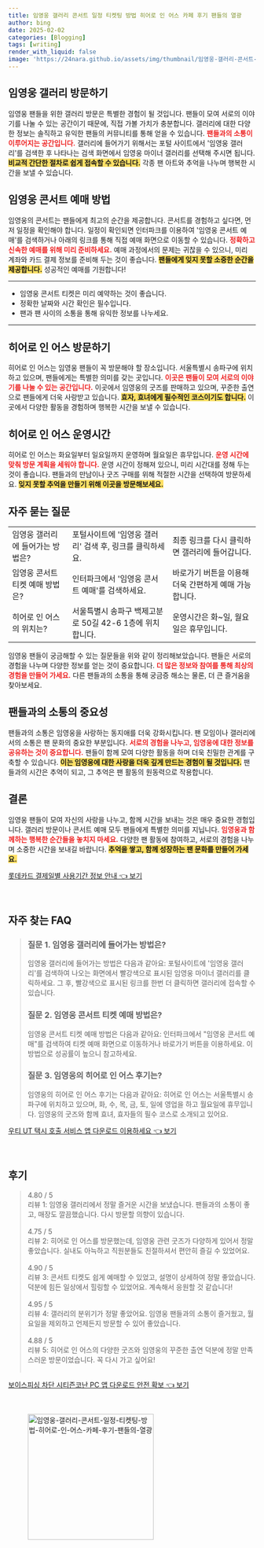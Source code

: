 ```yaml
---
title: 임영웅 갤러리 콘서트 일정 티켓팅 방법 히어로 인 어스 카페 후기 팬들의 열광
author: bing
date: 2025-02-02
categories: [Blogging]
tags: [writing]
render_with_liquid: false
image: 'https://24nara.github.io/assets/img/thumbnail/임영웅-갤러리-콘서트-일정-티켓팅-방법-히어로-인-어스-카페-후기-팬들의-열광.webp'
---
```



<h2 id='임영웅 갤러리 방문하기'>임영웅 갤러리 방문하기</h2>

<p>임영웅 팬들을 위한 갤러리 방문은 특별한 경험이 될 것입니다. 팬들이 모여 서로의 이야기를 나눌 수 있는 공간이기 때문에, 직접 가볼 가치가 충분합니다. 갤러리에 대한 다양한 정보는 솔직하고 유익한 팬들의 커뮤니티를 통해 얻을 수 있습니다. <b><span style="color: #ee2323;">팬들과의 소통이 이루어지는 공간입니다.</span></b> 갤러리에 들어가기 위해서는 포털 사이트에서 '임영웅 갤러리'를 검색한 후 나타나는 검색 화면에서 임영웅 마이너 갤러리를 선택해 주시면 됩니다. <b><span style="background-color: #ffe066;">비교적 간단한 절차로 쉽게 접속할 수 있습니다.</span></b> 각종 팬 아트와 추억을 나누며 행복한 시간을 보낼 수 있습니다.</p>

<h2 id='임영웅 콘서트 예매 방법'>임영웅 콘서트 예매 방법</h2>

<p>임영웅의 콘서트는 팬들에게 최고의 순간을 제공합니다. 콘서트를 경험하고 싶다면, 먼저 일정을 확인해야 합니다. 일정이 확인되면 인터파크를 이용하여 '임영웅 콘서트 예매'를 검색하거나 아래의 링크를 통해 직접 예매 화면으로 이동할 수 있습니다. <b><span style="color: #ee2323;">정확하고 신속한 예매를 위해 미리 준비하세요.</span></b> 예매 과정에서의 문제는 귀찮을 수 있으니, 미리 계좌와 카드 결제 정보를 준비해 두는 것이 좋습니다. <b><span style="background-color: #ffe066;">팬들에게 잊지 못할 소중한 순간을 제공합니다.</span></b> 성공적인 예매를 기원합니다!</p>

<hr />

<ul>
    <li>임영웅 콘서트 티켓은 미리 예약하는 것이 좋습니다.</li>
    <li>정확한 날짜와 시간 확인은 필수입니다.</li>
    <li>팬과 팬 사이의 소통을 통해 유익한 정보를 나누세요.</li>
</ul>

<hr />

<h2 id='히어로 인 어스 방문하기'>히어로 인 어스 방문하기</h2>

<p>히어로 인 어스는 임영웅 팬들이 꼭 방문해야 할 장소입니다. 서울특별시 송파구에 위치하고 있으며, 팬들에게는 특별한 의미를 갖는 곳입니다. <b><span style="color: #ee2323;">이곳은 팬들이 모여 서로의 이야기를 나눌 수 있는 공간입니다.</span></b> 이곳에서 임영웅의 굿즈를 판매하고 있으며, 꾸준한 출연으로 팬들에게 더욱 사랑받고 있습니다. <b><span style="background-color: #ffe066;">효자, 효녀에게 필수적인 코스이기도 합니다.</span></b> 이곳에서 다양한 활동을 경험하며 행복한 시간을 보낼 수 있습니다.</p>

<h2 id='히어로 인 어스 운영시간'>히어로 인 어스 운영시간</h2>

<p>히어로 인 어스는 화요일부터 일요일까지 운영하며 월요일은 휴무입니다. <b><span style="color: #ee2323;">운영 시간에 맞춰 방문 계획을 세워야 합니다.</span></b> 운영 시간이 정해져 있으니, 미리 시간대를 정해 두는 것이 좋습니다. 팬들과의 만남이나 굿즈 구매를 위해 적절한 시간을 선택하여 방문하세요. <b><span style="background-color: #ffe066;">잊지 못할 추억을 만들기 위해 이곳을 방문해보세요.</span></b></p>

<h2 id='자주 묻는 질문'>자주 묻는 질문</h2>

<table>
    <tr>
        <td>임영웅 갤러리에 들어가는 방법은?</td>
        <td>포털사이트에 '임영웅 갤러리' 검색 후, 링크를 클릭하세요.</td>
        <td>최종 링크를 다시 클릭하면 갤러리에 들어갑니다.</td>
    </tr>
    <tr>
        <td>임영웅 콘서트 티켓 예매 방법은?</td>
        <td>인터파크에서 '임영웅 콘서트 예매'를 검색하세요.</td>
        <td>바로가기 버튼을 이용해 더욱 간편하게 예매 가능합니다.</td>
    </tr>
    <tr>
        <td>히어로 인 어스의 위치는?</td>
        <td>서울특별시 송파구 백제고분로 50길 42-6 1층에 위치합니다.</td>
        <td>운영시간은 화~일, 월요일은 휴무입니다.</td>
    </tr>
</table>

<p>임영웅 팬들이 궁금해할 수 있는 질문들을 위와 같이 정리해보았습니다. 팬들은 서로의 경험을 나누며 다양한 정보를 얻는 것이 중요합니다. <b><span style="color: #ee2323;">더 많은 정보와 참여를 통해 최상의 경험을 만들어 가세요.</span></b> 다른 팬들과의 소통을 통해 궁금증 해소는 물론, 더 큰 즐거움을 찾아보세요.</p>

<h2 id='팬들과의 소통의 중요성'>팬들과의 소통의 중요성</h2>

<p>팬들과의 소통은 임영웅을 사랑하는 동지애를 더욱 강화시킵니다. 팬 모임이나 갤러리에서의 소통은 팬 문화의 중요한 부분입니다. <b><span style="color: #ee2323;">서로의 경험을 나누고, 임영웅에 대한 정보를 공유하는 것이 중요합니다.</span></b> 팬들이 함께 모여 다양한 활동을 하며 더욱 친밀한 관계를 구축할 수 있습니다. <b><span style="background-color: #ffe066;">이는 임영웅에 대한 사랑을 더욱 깊게 만드는 경험이 될 것입니다.</span></b> 팬들과의 시간은 추억이 되고, 그 추억은 팬 활동의 원동력으로 작용합니다.</p>

<h2 id='결론'>결론</h2>

<p>임영웅 팬들이 모여 자신의 사랑을 나누고, 함께 시간을 보내는 것은 매우 중요한 경험입니다. 갤러리 방문이나 콘서트 예매 모두 팬들에게 특별한 의미를 지닙니다. <b><span style="color: #ee2323;">임영웅과 함께하는 행복한 순간들을 놓치지 마세요.</span></b> 다양한 팬 활동에 참여하고, 서로의 경험을 나누며 소중한 시간을 보내길 바랍니다. <b><span style="background-color: #ffe066;">추억을 쌓고, 함께 성장하는 팬 문화를 만들어 가세요.</span></b></p>


<p><a class="click-button" title="롯데카드 결제일별 사용기간 정보 안내" href="https://24nara.github.io/posts/%EB%A1%AF%EB%8D%B0%EC%B9%B4%EB%93%9C-%EA%B2%B0%EC%A0%9C%EC%9D%BC%EB%B3%84-%EC%82%AC%EC%9A%A9%EA%B8%B0%EA%B0%84-%EC%A0%95%EB%B3%B4-%EC%95%88%EB%82%B4/" rel="dofollow">롯데카드 결제일별 사용기간 정보 안내 👈 보기</a></p><br>
<h2 id='자주_찾는_FAQ'>자주 찾는 FAQ</h2>
<div itemscope="" itemtype="https://schema.org/FAQPage"> 
<blockquote> 
<div itemscope="" itemprop="mainEntity" itemtype="https://schema.org/Question"> 
<h3 itemprop="name">질문 1. 임영웅 갤러리에 들어가는 방법은?</h3> 
<div itemscope="" itemprop="acceptedAnswer" itemtype="https://schema.org/Answer"> 
<span itemprop="text"> 
<p>임영웅 갤러리에 들어가는 방법은 다음과 같아요: 포털사이트에 '임영웅 갤러리'를 검색하여 나오는 화면에서 빨강색으로 표시된 임영웅 마이너 갤러리를 클릭하세요. 그 후, 빨강색으로 표시된 링크를 한번 더 클릭하면 갤러리에 접속할 수 있습니다.</p> 
</span> 
</div> 
</div> 

<div itemscope="" itemprop="mainEntity" itemtype="https://schema.org/Question"> 
<h3 itemprop="name">질문 2. 임영웅 콘서트 티켓 예매 방법은?</h3> 
<div itemscope="" itemprop="acceptedAnswer" itemtype="https://schema.org/Answer"> 
<span itemprop="text"> 
<p>임영웅 콘서트 티켓 예매 방법은 다음과 같아요: 인터파크에서 "임영웅 콘서트 예매"를 검색하여 티켓 예매 화면으로 이동하거나 바로가기 버튼을 이용하세요. 이 방법으로 성공률이 높으니 참고하세요.</p> 
</span> 
</div> 
</div> 

<div itemscope="" itemprop="mainEntity" itemtype="https://schema.org/Question"> 
<h3 itemprop="name">질문 3. 임영웅의 히어로 인 어스 후기는?</h3> 
<div itemscope="" itemprop="acceptedAnswer" itemtype="https://schema.org/Answer"> 
<span itemprop="text"> 
<p>임영웅의 히어로 인 어스 후기는 다음과 같아요: 히어로 인 어스는 서울특별시 송파구에 위치하고 있으며, 화, 수, 목, 금, 토, 일에 영업을 하고 월요일에 휴무입니다. 임영웅의 굿즈와 함께 효녀, 효자들의 필수 코스로 소개되고 있어요.</p> 
</span> 
</div> 
</div> 

</blockquote> 
</div>
<p><a class="click-button" title="우티 UT 택시 호출 서비스 앱 다운로드 이용하세요" href="https://24nara.github.io/posts/%EC%9A%B0%ED%8B%B0-UT-%ED%83%9D%EC%8B%9C-%ED%98%B8%EC%B6%9C-%EC%84%9C%EB%B9%84%EC%8A%A4-%EC%95%B1-%EB%8B%A4%EC%9A%B4%EB%A1%9C%EB%93%9C-%EC%9D%B4%EC%9A%A9%ED%95%98%EC%84%B8%EC%9A%94/" rel="dofollow">우티 UT 택시 호출 서비스 앱 다운로드 이용하세요 👈 보기</a></p><br>
<h2 id='후기'>후기</h2>
<div itemscope itemtype="https://schema.org/Product">
  <blockquote>
  <div itemprop="review" itemscope itemtype="https://schema.org/Review">
      <div itemprop="reviewRating" itemscope itemtype="https://schema.org/Rating"> <span itemprop="ratingValue">4.80</span> / <span itemprop="bestRating">5</span> </div>
      <span itemprop="reviewBody">리뷰 1: 임영웅 갤러리에서 정말 즐거운 시간을 보냈습니다. 팬들과의 소통이 좋고, 매장도 깔끔했습니다. 다시 방문할 의향이 있습니다.</span>
  </div>
  <br>
  <div itemprop="review" itemscope itemtype="https://schema.org/Review">
      <div itemprop="reviewRating" itemscope itemtype="https://schema.org/Rating"> <span itemprop="ratingValue">4.75</span> / <span itemprop="bestRating">5</span> </div>
      <span itemprop="reviewBody">리뷰 2: 히어로 인 어스를 방문했는데, 임영웅 관련 굿즈가 다양하게 있어서 정말 좋았습니다. 실내도 아늑하고 직원분들도 친절하셔서 편안히 즐길 수 있었어요.</span>
  </div>
  <br>
  <div itemprop="review" itemscope itemtype="https://schema.org/Review">
      <div itemprop="reviewRating" itemscope itemtype="https://schema.org/Rating"> <span itemprop="ratingValue">4.90</span> / <span itemprop="bestRating">5</span> </div>
      <span itemprop="reviewBody">리뷰 3: 콘서트 티켓도 쉽게 예매할 수 있었고, 설명이 상세하여 정말 좋았습니다. 덕분에 힘든 일상에서 힐링할 수 있었어요. 계속해서 응원할 것 같습니다!</span>
  </div>
  <br>
  <div itemprop="review" itemscope itemtype="https://schema.org/Review">
      <div itemprop="reviewRating" itemscope itemtype="https://schema.org/Rating"> <span itemprop="ratingValue">4.95</span> / <span itemprop="bestRating">5</span> </div>
      <span itemprop="reviewBody">리뷰 4: 갤러리의 분위기가 정말 좋았어요. 임영웅 팬들과의 소통이 즐거웠고, 월요일을 제외하고 언제든지 방문할 수 있어 좋았습니다.</span>
  </div>
  <br>
  <div itemprop="review" itemscope itemtype="https://schema.org/Review">
      <div itemprop="reviewRating" itemscope itemtype="https://schema.org/Rating"> <span itemprop="ratingValue">4.88</span> / <span itemprop="bestRating">5</span> </div>
      <span itemprop="reviewBody">리뷰 5: 히어로 인 어스의 다양한 굿즈와 임영웅의 꾸준한 출연 덕분에 정말 만족스러운 방문이었습니다. 꼭 다시 가고 싶어요!</span>
  </div>
  <br>
  </blockquote>
</div>
<p><a class="click-button" title="보이스피싱 차단 시티즌코난 PC 앱 다운로드 안전 확보" href="https://24nara.github.io/posts/%EB%B3%B4%EC%9D%B4%EC%8A%A4%ED%94%BC%EC%8B%B1-%EC%B0%A8%EB%8B%A8-%EC%8B%9C%ED%8B%B0%EC%A6%8C%EC%BD%94%EB%82%9C-PC-%EC%95%B1-%EB%8B%A4%EC%9A%B4%EB%A1%9C%EB%93%9C-%EC%95%88%EC%A0%84-%ED%99%95%EB%B3%B4/" rel="dofollow">보이스피싱 차단 시티즌코난 PC 앱 다운로드 안전 확보 👈 보기</a></p><br>
<figure class="image"><img src="https://24nara.github.io/assets/img/thumbnail/임영웅-갤러리-콘서트-일정-티켓팅-방법-히어로-인-어스-카페-후기-팬들의-열광.webp" alt="임영웅-갤러리-콘서트-일정-티켓팅-방법-히어로-인-어스-카페-후기-팬들의-열광" width="256" height="256"></figure>